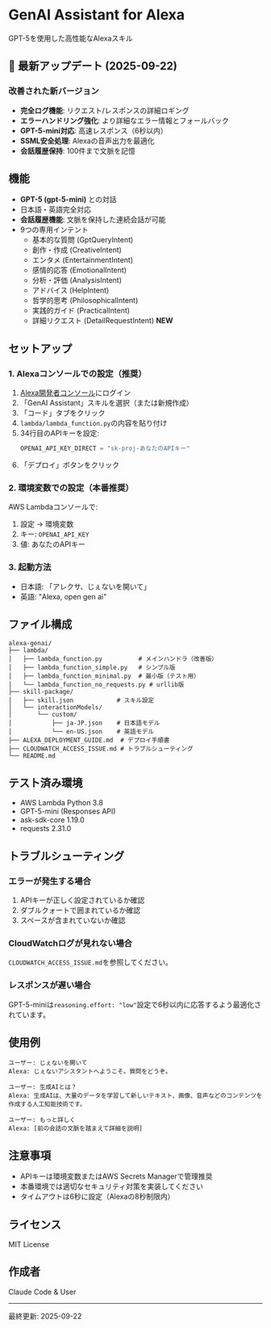 # GenAI Assistant for Alexa

GPT-5を使用した高性能なAlexaスキル

## 🎯 最新アップデート (2025-09-22)

### 改善された新バージョン
- **完全ログ機能**: リクエスト/レスポンスの詳細ロギング
- **エラーハンドリング強化**: より詳細なエラー情報とフォールバック
- **GPT-5-mini対応**: 高速レスポンス（6秒以内）
- **SSML安全処理**: Alexaの音声出力を最適化
- **会話履歴保持**: 100件まで文脈を記憶

## 機能
- **GPT-5 (gpt-5-mini)** との対話
- 日本語・英語完全対応
- **会話履歴機能**: 文脈を保持した連続会話が可能
- 9つの専用インテント
  - 基本的な質問 (GptQueryIntent)
  - 創作・作成 (CreativeIntent)
  - エンタメ (EntertainmentIntent)
  - 感情的応答 (EmotionalIntent)
  - 分析・評価 (AnalysisIntent)
  - アドバイス (HelpIntent)
  - 哲学的思考 (PhilosophicalIntent)
  - 実践的ガイド (PracticalIntent)
  - 詳細リクエスト (DetailRequestIntent) **NEW**

## セットアップ

### 1. Alexaコンソールでの設定（推奨）
1. [Alexa開発者コンソール](https://developer.amazon.com/alexa/console/ask)にログイン
2. 「GenAI Assistant」スキルを選択（または新規作成）
3. 「コード」タブをクリック
4. `lambda/lambda_function.py`の内容を貼り付け
5. 34行目のAPIキーを設定:
   ```python
   OPENAI_API_KEY_DIRECT = "sk-proj-あなたのAPIキー"
   ```
6. 「デプロイ」ボタンをクリック

### 2. 環境変数での設定（本番推奨）
AWS Lambdaコンソールで:
1. 設定 → 環境変数
2. キー: `OPENAI_API_KEY`
3. 値: あなたのAPIキー

### 3. 起動方法
- 日本語: 「アレクサ、じぇないを開いて」
- 英語: "Alexa, open gen ai"

## ファイル構成
```
alexa-genai/
├── lambda/
│   ├── lambda_function.py          # メインハンドラ（改善版）
│   ├── lambda_function_simple.py   # シンプル版
│   ├── lambda_function_minimal.py  # 最小版（テスト用）
│   └── lambda_function_no_requests.py # urllib版
├── skill-package/
│   ├── skill.json            # スキル設定
│   └── interactionModels/
│       └── custom/
│           ├── ja-JP.json    # 日本語モデル
│           └── en-US.json    # 英語モデル
├── ALEXA_DEPLOYMENT_GUIDE.md  # デプロイ手順書
├── CLOUDWATCH_ACCESS_ISSUE.md # トラブルシューティング
└── README.md
```

## テスト済み環境
- AWS Lambda Python 3.8
- GPT-5-mini (Responses API)
- ask-sdk-core 1.19.0
- requests 2.31.0

## トラブルシューティング

### エラーが発生する場合
1. APIキーが正しく設定されているか確認
2. ダブルクォートで囲まれているか確認
3. スペースが含まれていないか確認

### CloudWatchログが見れない場合
`CLOUDWATCH_ACCESS_ISSUE.md`を参照してください。

### レスポンスが遅い場合
GPT-5-miniは`reasoning.effort: "low"`設定で6秒以内に応答するよう最適化されています。

## 使用例
```
ユーザー: じぇないを開いて
Alexa: じぇないアシスタントへようこそ。質問をどうぞ。

ユーザー: 生成AIとは？
Alexa: 生成AIは、大量のデータを学習して新しいテキスト、画像、音声などのコンテンツを作成する人工知能技術です。

ユーザー: もっと詳しく
Alexa: [前の会話の文脈を踏まえて詳細を説明]
```

## 注意事項
- APIキーは環境変数またはAWS Secrets Managerで管理推奨
- 本番環境では適切なセキュリティ対策を実装してください
- タイムアウトは6秒に設定（Alexaの8秒制限内）

## ライセンス
MIT License

## 作成者
Claude Code & User

---
最終更新: 2025-09-22